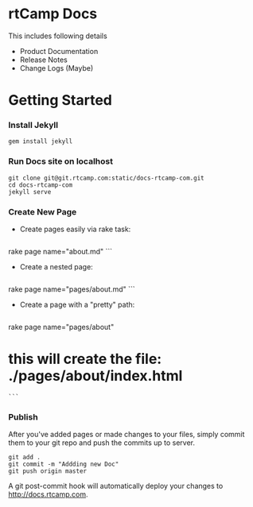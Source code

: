 rtCamp Docs
===========

This includes following details

- Product Documentation
- Release Notes
- Change Logs (Maybe)

Getting Started
====================

### Install Jekyll

	gem install jekyll

### Run Docs site on localhost

	git clone git@git.rtcamp.com:static/docs-rtcamp-com.git
	cd docs-rtcamp-com
	jekyll serve

### Create New Page

- Create pages easily via rake task:

	```
rake page name="about.md"
	```

- Create a nested page:

	```
rake page name="pages/about.md"
	```

- Create a page with a "pretty" path:

	```
rake page name="pages/about"
# this will create the file: ./pages/about/index.html
	```

### Publish

After you've added pages or made changes to your files, simply commit them to your git repo and push the commits up to server.

	git add .
	git commit -m "Addding new Doc"
	git push origin master

A git post-commit hook will automatically deploy your changes to http://docs.rtcamp.com.
